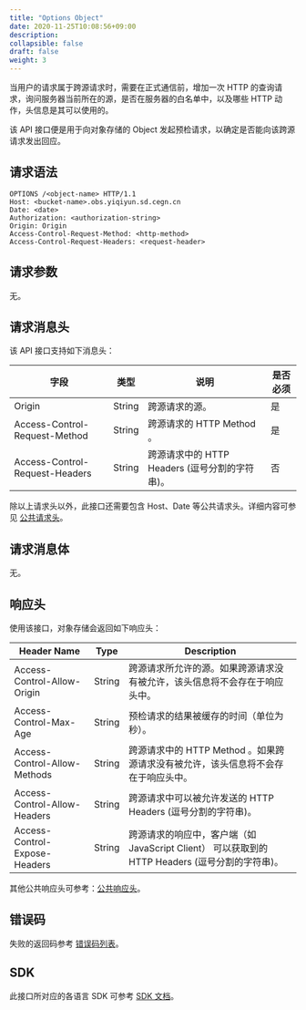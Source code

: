 ```yaml
---
title: "Options Object"
date: 2020-11-25T10:08:56+09:00
description:
collapsible: false
draft: false
weight: 3
---
```


当用户的请求属于跨源请求时，需要在正式通信前，增加一次 HTTP 的查询请求，询问服务器当前所在的源，是否在服务器的白名单中，以及哪些 HTTP 动作，头信息是其可以使用的。

该 API 接口便是用于向对象存储的 Object 发起预检请求，以确定是否能向该跨源请求发出回应。

## 请求语法

```http
OPTIONS /<object-name> HTTP/1.1
Host: <bucket-name>.obs.yiqiyun.sd.cegn.cn
Date: <date>
Authorization: <authorization-string>
Origin: Origin
Access-Control-Request-Method: <http-method>
Access-Control-Request-Headers: <request-header>
```

## 请求参数

无。

## 请求消息头

该 API 接口支持如下消息头：

| 字段 | 类型 | 说明 | 是否必须 |
| --- | --- | --- | --- |
| Origin | String | 跨源请求的源。 | 是 |
| Access-Control-Request-Method | String | 跨源请求的 HTTP Method 。 | 是 |
| Access-Control-Request-Headers | String | 跨源请求中的 HTTP Headers (逗号分割的字符串)。 | 否 |

除以上请求头以外，此接口还需要包含 Host、Date 等公共请求头。详细内容可参见 [公共请求头](/storage/object-storage/api/common_header/#请求头字段-request-header)。

## 请求消息体

无。

## 响应头

使用该接口，对象存储会返回如下响应头：

| Header Name | Type | Description |
| --- | --- | --- |
| Access-Control-Allow-Origin | String | 跨源请求所允许的源。如果跨源请求没有被允许，该头信息将不会存在于响应头中。 |
| Access-Control-Max-Age | String | 预检请求的结果被缓存的时间（单位为秒）。 |
| Access-Control-Allow-Methods | String | 跨源请求中的 HTTP Method 。如果跨源请求没有被允许，该头信息将不会存在于响应头中。 |
| Access-Control-Allow-Headers | String | 跨源请求中可以被允许发送的 HTTP Headers (逗号分割的字符串)。 |
| Access-Control-Expose-Headers | String | 跨源请求的响应中，客户端（如 JavaScript Client） 可以获取到的 HTTP Headers (逗号分割的字符串)。 |

其他公共响应头可参考：[公共响应头](/storage/object-storage/api/common_header/#响应头字段-response-header)。

## 错误码

失败的返回码参考 [错误码列表](/storage/object-storage/api/error_code/#错误码列表)。

## SDK

此接口所对应的各语言 SDK 可参考 [SDK 文档](/storage/object-storage/sdk/)。
